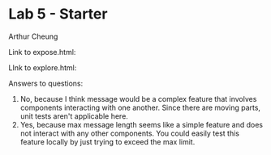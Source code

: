 # Lab 5 - Starter
Arthur Cheung

Link to expose.html: 

LInk to explore.html:

Answers to questions:
1. No, because I think message would be a complex feature that involves components interacting with one another. Since there are moving parts, unit tests aren't applicable here.
2. Yes, because max message length seems like a simple feature and does not interact with any other components. You could easily test this feature locally by just trying to exceed the max limit.